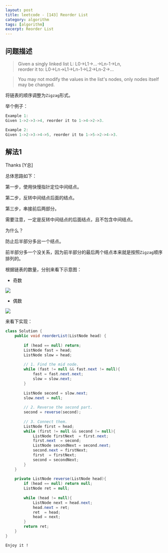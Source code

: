 ```yaml
---
layout: post
title: leetcode - [143] Reorder List
category: algorithm
tags: [algorithm]
excerpt: Reorder List
---
```


## 问题描述  

> Given a singly linked list L: L0→L1→…→Ln-1→Ln,  
reorder it to: L0→Ln→L1→Ln-1→L2→Ln-2→…  

> You may not modify the values in the list's nodes, only nodes itself may be changed.  

将链表的顺序调整为`Zigzag`形式。  


举个例子：  

``` java
Example 1:
Given 1->2->3->4, reorder it to 1->4->2->3.

Example 2:
Given 1->2->3->4->5, reorder it to 1->5->2->4->3.
```


## 解法1  

Thanks [Y总]  

总体思路如下：  

第一步，使用快慢指针定位中间结点。  

第二步，反转中间结点后面的结点。  

第三步，串接前后两部分。   

需要注意，一定是反转中间结点的后面结点，且不包含中间结点。  

为什么？  

防止后半部分多出一个结点。  

前半部分多一个没关系，因为前半部分的最后两个结点本来就是按照`Zigzag`顺序排列的。  

根据链表的数量，分别来看下示意图：  

- 奇数  

![](https://yyc-images.oss-cn-beijing.aliyuncs.com/leetcode_143_key_odd.png)  

- 偶数 

![](https://yyc-images.oss-cn-beijing.aliyuncs.com/leetcode_143_key_even.png)  



来看下实现：  


``` java
class Solution {
    public void reorderList(ListNode head) {
        
        if (head == null) return;
        ListNode fast = head;
        ListNode slow = head;
        
        // 1. Find the mid node.
        while (fast != null && fast.next != null){
            fast = fast.next.next;
            slow = slow.next;
        }
        
        ListNode second = slow.next;
        slow.next = null;
        
        // 2. Reverse the second part.
        second = reverse(second);
        
        // 3. Connect them.
        ListNode first = head;
        while (first != null && second != null){
            ListNode firstNext  = first.next;
            first.next  = second;
            ListNode secondNext = second.next;
            second.next = firstNext;
            first  = firstNext;
            second = secondNext;
        }
    }
    
    private ListNode reverse(ListNode head){
        if (head == null) return null;
        ListNode ret = null;
        
        while (head != null){
            ListNode next = head.next;
            head.next = ret;
            ret  = head;
            head = next;
        }
        return ret;
    }
}
```

`Enjoy it ! `